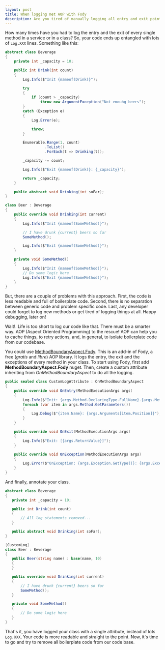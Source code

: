 ```yaml
---
layout: post
title: When logging met AOP with Fody
description: Are you tired of manually logging all entry and exit points of your code? How to use Fody to log every entry and exit method!
---
```


How many times have you had to log the entry and the exit of every single method in a service or in a class? So, your code ends up entangled with lots of `Log.XXX` lines. Something like this:

```csharp
abstract class Beverage
{
    private int _capacity = 10;

    public int Drink(int count)
    {
        Log.Info($"Init {nameof(Drink)}");

        try
        {
            if (count > _capacity)
                throw new ArgumentException("Not enouhg beers");
        }
        catch (Exception e)
        {
            Log.Error(e);

            throw;
        }

        Enumerable.Range(1, count)
                  .ToList()
                  .ForEach(t => Drinking(t));

        _capacity -= count;

        Log.Info($"Exit {nameof(Drink)}: {_capacity}");

        return _capacity;
    }

    public abstract void Drinking(int soFar);
}

class Beer : Beverage
{
    public override void Drinking(int current)
    {
        Log.Info($"Init {nameof(SomeMethod)}");

        // I have drunk {current} beers so far
        SomeMethod();

        Log.Info($"Exit {nameof(SomeMethod)}");
    }

    private void SomeMethod()
    {
        Log.Info($"Init {nameof(SomeMethod)}");
        // Do some logic here
        Log.Info($"Exit {nameof(SomeMethod)}");
    }
}
```

But, there are a couple of problems with this approach. First, the code is less readable and full of boilerplate code. Second, there is no separation between generic code and problem specific code. Last, any developer could forget to log new methods or get tired of logging things at all. Happy debugging, later on!

Wait!. Life is too short to log our code like that. There must be a smarter way. AOP (Aspect Oriented Programming) to the rescue! AOP can help you to cache things, to retry actions, and, in general, to isolate boilerplate code from our codebase.

You could use [MethodBoundaryAspect.Fody](https://github.com/vescon/MethodBoundaryAspect.Fody). This is an add-in of Fody, a free (*gratis* and *libre*) AOP library. It logs the entry, the exit and the exceptions of every method in your class. To start using Fody, first add **MethodBoundaryAspect.Fody** nuget. Then, create a custom attribute inheriting from *OnMethodBoundaryAspect* to do all the logging.

```csharp
public sealed class CustomLogAttribute : OnMethodBoundaryAspect
{
    public override void OnEntry(MethodExecutionArgs args)
    {
        Log.Info($"Init: {args.Method.DeclaringType.FullName}.{args.Method.Name} [{args.Arguments.Length}] params");
        foreach (var item in args.Method.GetParameters())
        {
            Log.Debug($"{item.Name}: {args.Arguments[item.Position]}");
        }
    }

    public override void OnExit(MethodExecutionArgs args)
    {
        Log.Info($"Exit: [{args.ReturnValue}]");
    }

    public override void OnException(MethodExecutionArgs args)
    {
        Log.Error($"OnException: {args.Exception.GetType()}: {args.Exception.Message}");
    }
}
```
 And finally, annotate your class.
 
 ```csharp
abstract class Beverage
{
    private int _capacity = 10;

    public int Drink(int count)
    {
        // All log statements removed...
    }

    public abstract void Drinking(int soFar);
}

[CustomLog]
class Beer : Beverage
{
    public Beer(string name) : base(name, 10)
    {
    }

    public override void Drinking(int current)
    {
        // I have drunk {current} beers so far
        SomeMethod();
    }

    private void SomeMethod()
    {
        // Do some logic here
    }
}
 ```   

That's it, you have logged your class with a single attribute, instead of lots `Log.XXX`. Your code is more readable and straight to the point. Now, it's time to go and try to remove all boilerplate code from our code base.